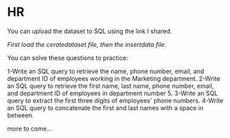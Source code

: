 # HR

You can upload the dataset to SQL using the link I shared.

*First load the ceratedataset file, then the insertdata file.*

You can solve these questions to practice:

1-Write an SQL query to retrieve the name, phone number, email, and department ID of employees working in the Marketing department.
2-Write an SQL query to retrieve the first name, last name, phone number, email, and department ID of employees in department number 5.
3-Write an SQL query to extract the first three digits of employees' phone numbers.
4-Write an SQL query to concatenate the first and last names with a space in between.

more to come...


